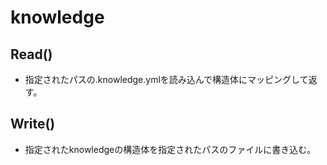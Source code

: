 # knowledge

## Read()

* 指定されたパスの.knowledge.ymlを読み込んで構造体にマッピングして返す。

## Write()

* 指定されたknowledgeの構造体を指定されたパスのファイルに書き込む。